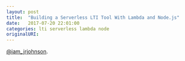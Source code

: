 ```yaml
---
layout: post
title:  "Building a Serverless LTI Tool With Lambda and Node.js"
date:   2017-07-20 22:01:00
categories: lti serverless lambda node
originalURI:
---
```



 [@iam_jrjohnson](https://twitter.com/iam_jrjohnson).
